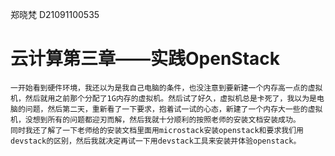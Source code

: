 郑晓梵  D21091100535 

# 云计算第三章——实践OpenStack

	一开始看到硬件环境，我还以为是我自己电脑的条件，也没注意到要新建一个内存高一点的虚拟机，然后就用之前那个分配了1G内存的虚拟机。然后试了好久，虚拟机总是卡死了，我以为是电脑的问题，然后第二天，重新看了一下要求，抱着试一试的心态，新建了一个内存大一些的虚拟机，没想到所有的问题都迎刃而解，然后我就十分顺利的按照老师的安装文档安装成功。
	同时我还了解了一下老师给的安装文档里面用microstack安装openstack和要求我们用devstack的区别，然后我就决定再试一下用devstack工具来安装并体验openstack。